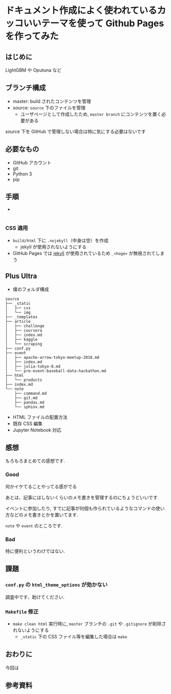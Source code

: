 # ドキュメント作成によく使われているカッコいいテーマを使って Github Pages を作ってみた

## はじめに
LightGBM や Oputuna など

## ブランチ構成
- master: build されたコンテンツを管理
- source: `source` 下のファイルを管理
    - ユーザページとして作成したため, `master branch` にコンテンツを置く必要がある

source 下を GitHub で管理しない場合は特に気にする必要はないです

## 必要なもの
- GitHub アカウント
- git
- Python 3
- pip

## 手順
- 
```
```
### CSS 適用
- `build/html` 下に `.nojekyll`（中身は空）を作成
    - jekyll が使用されないようにする
- GitHub Pages では [jekyll](https://jekyllrb.com/) が使用されているため `_<hoge>` が無視されてしまう

## Plus Ultra
- 僕のフォルダ構成
```
source
├── _static
│   ├── css
│   └── img
├── _templates
├── article
│   ├── challenge
│   ├── coursera
│   ├── index.md
│   ├── kaggle
│   └── scraping
├── conf.py
├── event
│   ├── apache-arrow-tokyo-meetup-2018.md
│   ├── index.md
│   ├── julia-tokyo-8.md
│   └── pre-event-baseball-data-hackathon.md
├── html
│   └── products
├── index.md
└── note
    ├── command.md
    ├── git.md
    ├── pandas.md
    └── sphinx.md
```
- HTML ファイルの配置方法
- 既存 CSS 編集
- Jupyter Notebook 対応

## 感想
もろもろまとめての感想です.
### Good
何かイケてることやってる感がでる

あとは、記事にはしないくらいのメモ書きを管理するのにちょうどいいです.

イベントに参加したり, すでに記事が何個も作られているようなコマンドの使い方などのメモ書きとかを置いてます.



`note` や `event` のところです.

### Bad
特に便利というわけではない.

## 課題
### `conf.py` の `html_theme_options` が効かない
調査中です、助けてください.
### `Makefile` 修正
- `make clean html` 実行時に, `master` ブランチの `.git` や `.gitignore` が削除されないようにする
    - `_static` 下の CSS ファイル等を編集した場合は `make`

## おわりに
今回は

## 参考資料